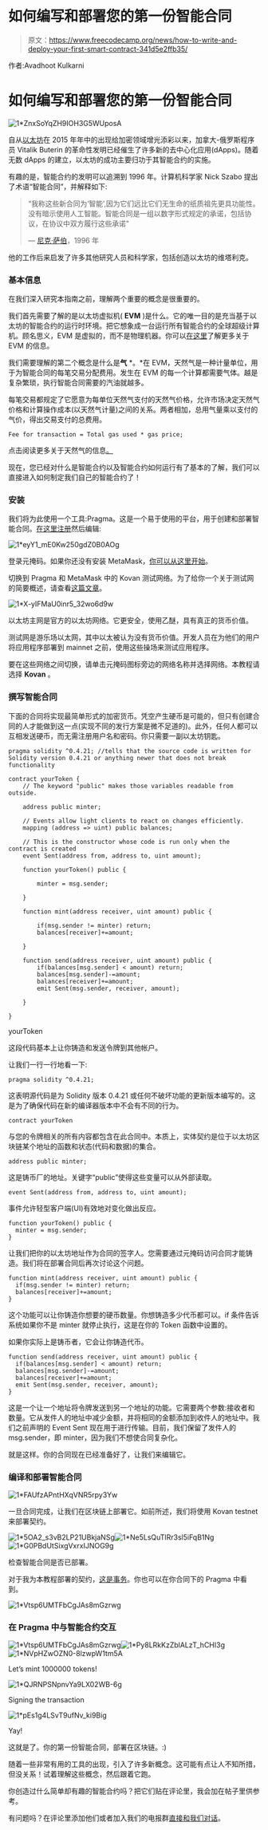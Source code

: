 # 如何编写和部署您的第一份智能合同

> 原文：<https://www.freecodecamp.org/news/how-to-write-and-deploy-your-first-smart-contract-341d5e2ffb35/>

作者:Avadhoot Kulkarni

# 如何编写和部署您的第一份智能合同

![1*ZnxSoYqZH9IOH3G5WUposA](img/6833e797e2468390859d1955c25e2a11.png)

自从[以太坊](https://ethereum.org)在 2015 年年中的出现给加密领域增光添彩以来，加拿大-俄罗斯程序员 Vitalik Buterin 的革命性发明已经催生了许多新的去中心化应用(dApps)。随着无数 dApps 的建立，以太坊的成功主要归功于其智能合约的实施。

有趣的是，智能合约的发明可以追溯到 1996 年。计算机科学家 Nick Szabo 提出了术语“智能合同”，并解释如下:

> “我称这些新合同为‘智能’,因为它们远比它们无生命的纸质祖先更具功能性。没有暗示使用人工智能。智能合同是一组以数字形式规定的承诺，包括协议，在协议中双方履行这些承诺"
> 
> — [尼克·萨伯](http://www.fon.hum.uva.nl/rob/Courses/InformationInSpeech/CDROM/Literature/LOTwinterschool2006/szabo.best.vwh.net/smart_contracts_2.html)，1996 年

他的工作后来启发了许多其他研究人员和科学家，包括创造以太坊的维塔利克。

### 基本信息

在我们深入研究本指南之前，理解两个重要的概念是很重要的。

我们首先需要了解的是以太坊虚拟机( **EVM** )是什么。它的唯一目的是充当基于以太坊的智能合约的运行时环境。把它想象成一台运行所有智能合约的全球超级计算机。顾名思义，EVM 是虚拟的，而不是物理机器。你可以[在这里](https://themerkle.com/what-is-the-ethereum-virtual-machine/)了解更多关于 EVM 的信息。

我们需要理解的第二个概念是什么是**气** *。*在 EVM，天然气是一种计量单位，用于为智能合同的每笔交易分配费用。发生在 EVM 的每一个计算都需要气体。越是复杂繁琐，执行智能合同需要的汽油就越多。

每笔交易都规定了它愿意为每单位天然气支付的天然气价格，允许市场决定天然气价格和计算操作成本(以天然气计量)之间的关系。两者相加，总用气量乘以支付的气价，得出交易支付的总费用。

```
Fee for transaction = Total gas used * gas price;
```

点击阅读更多关于天然气的信息[。](https://ethereum.stackexchange.com/questions/3/what-is-meant-by-the-term-gas)

现在，您已经对什么是智能合约以及智能合约如何运行有了基本的了解，我们可以直接进入如何制定我们自己的智能合约了！

### 安装

我们将为此使用一个工具:Pragma。这是一个易于使用的平台，用于创建和部署智能合同。[在这里注册](https://www.withpragma.com/)然后编辑:

![1*eyY1_mE0Kw250gdZ0B0AOg](img/04383451ea7320e3c20cffdc7619e465.png)

登录元掩码。如果你还没有安装 MetaMask，[你可以从这里开始](https://help.indorse.io/hc/en-us/articles/360001815251-Using-MetaMask-on-Indorse)。

切换到 Pragma 和 MetaMask 中的 Kovan 测试网络。为了给你一个关于测试网的简要概述，请查看[这篇文章](https://karl.tech/intro-guide-to-ethereum-testnets/)。

![1*X-yIFMaU0inr5_32wo6d9w](img/33a8033dbeae4f56284dc904c246a7d4.png)

以太坊主网是官方的以太坊网络。它更安全，使用乙醚，具有真正的货币价值。

测试网是游乐场以太网，其中以太被认为没有货币价值。开发人员在为他们的用户将应用程序部署到 mainnet 之前，使用这些操场来测试应用程序。

要在这些网络之间切换，请单击元掩码图标旁边的网络名称并选择网络。本教程请选择 **Kovan** 。

### 撰写智能合同

下面的合同将实现最简单形式的加密货币。凭空产生硬币是可能的，但只有创建合同的人才能做到这一点(实现不同的发行方案是微不足道的)。此外，任何人都可以互相发送硬币，而无需注册用户名和密码。你只需要一副以太坊钥匙。

```
pragma solidity ^0.4.21; //tells that the source code is written for Solidity version 0.4.21 or anything newer that does not break functionality

contract yourToken {
    // The keyword "public" makes those variables readable from outside.

    address public minter;

    // Events allow light clients to react on changes efficiently.
    mapping (address => uint) public balances;

    // This is the constructor whose code is run only when the contract is created
    event Sent(address from, address to, uint amount);

    function yourToken() public {

        minter = msg.sender;

    }

    function mint(address receiver, uint amount) public {

        if(msg.sender != minter) return;
        balances[receiver]+=amount;

    }

    function send(address receiver, uint amount) public {
        if(balances[msg.sender] < amount) return;
        balances[msg.sender]-=amount;
        balances[receiver]+=amount;
        emit Sent(msg.sender, receiver, amount);

    }

}
```

yourToken

这段代码基本上让你铸造和发送令牌到其他帐户。

让我们一行一行地看一下:

```
pragma solidity ^0.4.21;
```

这表明源代码是为 Solidity 版本 0.4.21 或任何不破坏功能的更新版本编写的。这是为了确保代码在新的编译器版本中不会有不同的行为。

```
contract yourToken
```

与您的令牌相关的所有内容都包含在此合同中。本质上，实体契约是位于以太坊区块链某个地址的函数和状态(代码和数据)的集合。

```
address public minter;
```

这是铸币厂的地址。关键字“public”使得这些变量可以从外部读取。

```
event Sent(address from, address to, uint amount);
```

事件允许轻型客户端(UI)有效地对变化做出反应。

```
function yourToken() public {
  minter = msg.sender;
} 
```

让我们把你的以太坊地址作为合同的签字人。您需要通过元掩码访问合同才能铸造。我们将在部署合同后再次讨论这个问题。

```
function mint(address receiver, uint amount) public {
  if(msg.sender != minter) return;
  balances[receiver]+=amount;
} 
```

这个功能可以让你铸造你想要的硬币数量。你想铸造多少代币都可以。if 条件告诉系统如果你不是 minter 就停止执行，这是在你的 Token 函数中设置的。

如果你实际上是铸币者，它会让你铸造代币。

```
function send(address receiver, uint amount) public {
  if(balances[msg.sender] < amount) return;
  balances[msg.sender]-=amount;
  balances[receiver]+=amount;
  emit Sent(msg.sender, receiver, amount);
}
```

这是一个让一个地址将令牌发送到另一个地址的功能。它需要两个参数:接收者和数量。它从发件人的地址中减少金额，并将相同的金额添加到收件人的地址中。我们之前声明的 Event Sent 现在用于进行传输。目前，我们保留了发件人的 msg.sender，即 minter，因为我们不想使合同复杂化。

就是这样。你的合同现在已经准备好了，让我们来编辑它。

### 编译和部署智能合同

![1*FAUfzAPntHXqVNR5rpy3Yw](img/a90a3cb3853c31bbcb02c741b359ea54.png)

一旦合同完成，让我们在区块链上部署它。如前所述，我们将使用 Kovan testnet 来部署契约。

![1*5OA2_s3vB2LP21UBkjaNSg](img/4695fcd4e41b44574acbaf95f7ab0576.png)![1*Ne5LsQuTlRr3sl5iFqB1Ng](img/d6993c11efee93bc8d82e18fb351e266.png)![1*G0PBdUtSixgVxrxIJNOG9g](img/1c26daac8816ad4018b9c0da3f2c4825.png)

检查智能合同是否已部署。

对于我为本教程部署的契约，[这是事务](https://kovan.etherscan.io/tx/0x96a3b24fedd12e79a6e16adf0dd05970e0a011510f302fdadc9d1559ad90a8fc)。你也可以在你合同下的 Pragma 中看到。

![1*Vtsp6UMTFbCgJAs8mGzrwg](img/5e7a1336fcfc8ad1784ff45cfc358a35.png)

### 在 Pragma 中与智能合约交互

![1*Vtsp6UMTFbCgJAs8mGzrwg](img/5e7a1336fcfc8ad1784ff45cfc358a35.png)![1*Py8LRkKzZblALzT_hCHI3g](img/293cc7efbdea5ec612da076f7345e05a.png)![1*NVpHZwOZN0-8lzwpW1tm5A](img/4c0023dfe18c822dd8d473a359051426.png)

Let’s mint 1000000 tokens!

![1*QJRNPSNpnvYa9LX02WB-6g](img/0d82ac67e02087ad65bec8f066427dd1.png)

Signing the transaction

![1*pEs1g4LSvT9ufNv_ki9Big](img/2a13da720fa7d9913e201ab529651b93.png)

Yay!

这就是了。你的第一份智能合同，部署在区块链。:)

随着一些非常有用的工具的出现，引入了许多新概念。这可能有点让人不知所措，但没关系！试着理解这些概念，然后跟着它跑。

你创造过什么简单却有趣的智能合约吗？把它们贴在评论里，我会加在帖子里供参考。

有问题吗？在评论里添加他们或者加入我们的电报群[直接和我们对话](https://t.me/indorseio)。